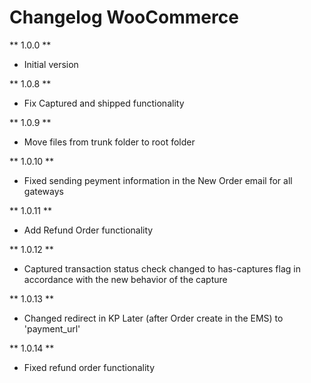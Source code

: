 # Changelog WooCommerce

** 1.0.0 **

* Initial version

** 1.0.8 **

* Fix Captured and shipped functionality

** 1.0.9 **

* Move files from trunk folder to root folder

** 1.0.10 **

* Fixed sending peyment information in the New Order email for all gateways

** 1.0.11 **

* Add Refund Order functionality

** 1.0.12 **

* Captured transaction status check changed to has-captures flag in accordance with the new behavior of the capture

** 1.0.13 **

* Changed redirect in KP Later (after Order create in the EMS) to 'payment_url'

** 1.0.14 **

* Fixed refund order functionality